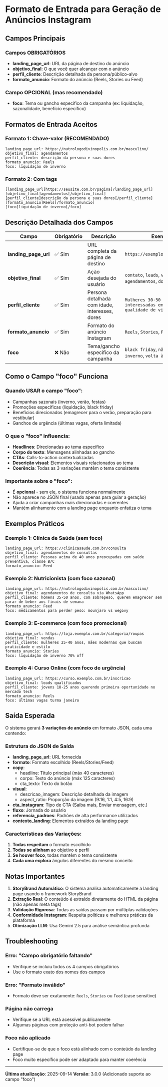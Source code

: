 # Formato de Entrada para Geração de Anúncios Instagram

## Campos Principais

### Campos OBRIGATÓRIOS
- **landing_page_url**: URL da página de destino do anúncio
- **objetivo_final**: O que você quer alcançar com o anúncio
- **perfil_cliente**: Descrição detalhada da persona/público-alvo
- **formato_anuncio**: Formato do anúncio (Reels, Stories ou Feed)

### Campo OPCIONAL (mas recomendado)
- **foco**: Tema ou gancho específico da campanha (ex: liquidação, sazonalidade, benefício específico)

## Formatos de Entrada Aceitos

### Formato 1: Chave-valor (RECOMENDADO)
```
landing_page_url: https://nutrologodivinopolis.com.br/masculino/
objetivo_final: agendamentos
perfil_cliente: descrição da persona e suas dores
formato_anuncio: Reels
foco: liquidação de inverno
```

### Formato 2: Com tags
```
[landing_page_url]https://seusite.com.br/pagina[/landing_page_url]
[objetivo_final]agendamentos[/objetivo_final]
[perfil_cliente]descrição da persona e suas dores[/perfil_cliente]
[formato_anuncio]Reels[/formato_anuncio]
[foco]liquidação de inverno[/foco]
```

## Descrição Detalhada dos Campos

| Campo                | Obrigatório | Descrição                                      | Exemplos                                                            |
| -------------------- | ----------- | ---------------------------------------------- | ------------------------------------------------------------------- |
| **landing_page_url** | ✅ Sim       | URL completa da página de destino              | `https://exemplo.com.br/produto`                                    |
| **objetivo_final**   | ✅ Sim       | Ação desejada do usuário                       | `contato`, `leads`, `vendas`, `agendamentos`, `downloads`           |
| **perfil_cliente**   | ✅ Sim       | Persona detalhada com idade, interesses, dores | `Mulheres 30-50 anos interessadas em bem-estar e qualidade de vida` |
| **formato_anuncio**  | ✅ Sim       | Formato do anúncio Instagram                   | `Reels`, `Stories`, `Feed`                                          |
| **foco**             | ❌ Não       | Tema/gancho específico da campanha             | `black friday`, `não engordar no inverno`, `volta às aulas`         |

## Como o Campo "foco" Funciona

### Quando USAR o campo "foco":
- Campanhas sazonais (inverno, verão, festas)
- Promoções específicas (liquidação, black friday)
- Benefícios direcionados (emagrecer para o verão, preparação para vestibular)
- Ganchos de urgência (últimas vagas, oferta limitada)

### O que o "foco" influencia:
- **Headlines**: Direcionadas ao tema específico
- **Corpo do texto**: Mensagens alinhadas ao gancho
- **CTAs**: Calls-to-action contextualizadas
- **Descrição visual**: Elementos visuais relacionados ao tema
- **Coerência**: Todas as 3 variações mantêm o tema consistente

### Importante sobre o "foco":
- É **opcional** - sem ele, o sistema funciona normalmente
- Não aparece no JSON final (usado apenas para guiar a geração)
- Ajuda a criar campanhas mais direcionadas e coerentes
- Mantém alinhamento com a landing page enquanto enfatiza o tema

## Exemplos Práticos

### Exemplo 1: Clínica de Saúde (sem foco)
```
landing_page_url: https://clinicasaude.com.br/consulta
objetivo_final: agendamentos de consultas
perfil_cliente: Pessoas acima de 40 anos preocupadas com saúde preventiva, classe B/C
formato_anuncio: Feed
```

### Exemplo 2: Nutricionista (com foco sazonal)
```
landing_page_url: https://nutrologodivinopolis.com.br/masculino/
objetivo_final: agendamentos de consulta via WhatsApp
perfil_cliente: homens 35-50 anos, com sobrepeso, querem emagrecer sem parar de beber aos finais de semana
formato_anuncio: Feed
foco: medicamentos para perder peso: mounjaro vs wegovy
```

### Exemplo 3: E-commerce (com foco promocional)
```
landing_page_url: https://loja.exemplo.com.br/categoria/roupas
objetivo_final: vendas
perfil_cliente: mulheres 25-40 anos, mães modernas que buscam praticidade e estilo
formato_anuncio: Stories
foco: liquidação de inverno 70% off
```

### Exemplo 4: Curso Online (com foco de urgência)
```
landing_page_url: https://curso.exemplo.com.br/inscricao
objetivo_final: leads qualificados
perfil_cliente: jovens 18-25 anos querendo primeira oportunidade no mercado tech
formato_anuncio: Reels
foco: últimas vagas turma janeiro
```

## Saída Esperada

O sistema gerará **3 variações de anúncio** em formato JSON, cada uma contendo:

### Estrutura do JSON de Saída
- **landing_page_url**: URL fornecida
- **formato**: Formato escolhido (Reels/Stories/Feed)
- **copy**:
  - headline: Título principal (máx 40 caracteres)
  - corpo: Texto do anúncio (máx 125 caracteres)
  - cta_texto: Texto do botão
- **visual**:
  - descricao_imagem: Descrição detalhada da imagem
  - aspect_ratio: Proporção da imagem (9:16, 1:1, 4:5, 16:9)
- **cta_instagram**: Tipo de CTA (Saiba mais, Enviar mensagem, etc.)
- **fluxo**: Jornada do usuário
- **referencia_padroes**: Padrões de alta performance utilizados
- **contexto_landing**: Elementos extraídos da landing page

### Características das Variações:
1. **Todas respeitam** o formato escolhido
2. **Todas se alinham** ao objetivo e perfil
3. **Se houver foco**, todas mantêm o tema consistente
4. **Cada uma explora** ângulos diferentes do mesmo conceito

## Notas Importantes

1. **StoryBrand Automático**: O sistema analisa automaticamente a landing page usando o framework StoryBrand
2. **Extração Real**: O conteúdo é extraído diretamente do HTML da página (não apenas meta tags)
3. **Validação Rigorosa**: Todas as saídas passam por múltiplas validações
4. **Conformidade Instagram**: Respeita políticas e melhores práticas da plataforma
5. **Otimização LLM**: Usa Gemini 2.5 para análise semântica profunda

## Troubleshooting

### Erro: "Campo obrigatório faltando"
- Verifique se incluiu todos os 4 campos obrigatórios
- Use o formato exato dos nomes dos campos

### Erro: "Formato inválido"
- Formato deve ser exatamente: `Reels`, `Stories` ou `Feed` (case sensitive)

### Página não carrega
- Verifique se a URL está acessível publicamente
- Algumas páginas com proteção anti-bot podem falhar

### Foco não aplicado
- Certifique-se de que o foco está alinhado com o conteúdo da landing page
- Foco muito específico pode ser adaptado para manter coerência

---

**Última atualização**: 2025-09-14
**Versão**: 3.0.0 (Adicionado suporte ao campo "foco")